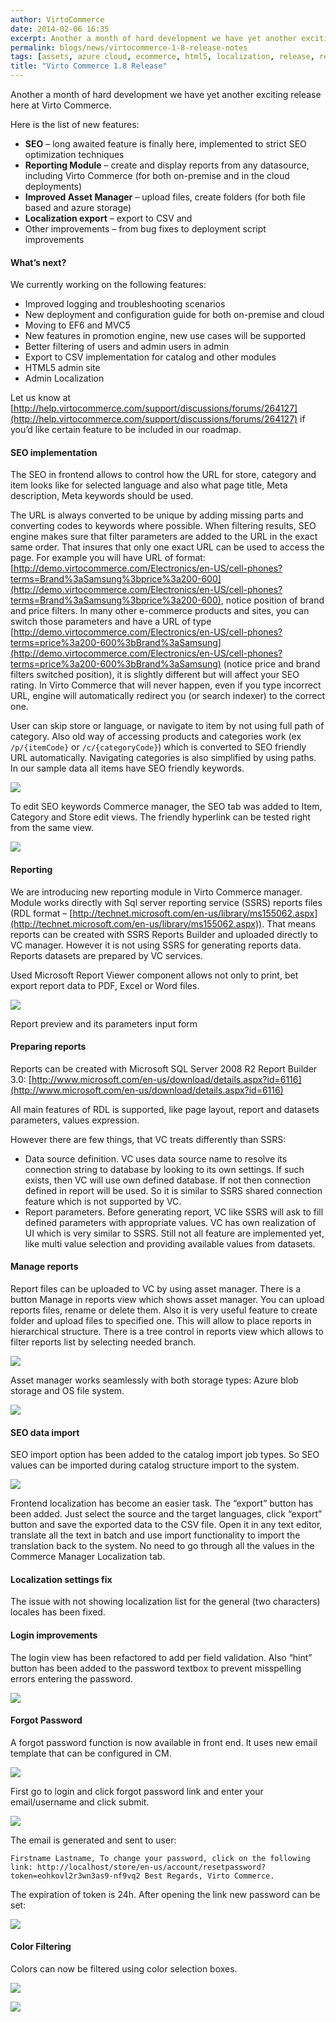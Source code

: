 ```yaml
---
author: VirtoCommerce
date: 2014-02-06 16:35
excerpt: Another a month of hard development we have yet another exciting release here at Virto Commerce.
permalink: blogs/news/virtocommerce-1-8-release-notes
tags: [assets, azure cloud, ecommerce, html5, localization, release, reporting, seo]
title: "Virto Commerce 1.8 Release"
---
```

Another a month of hard development we have yet another exciting release here at Virto Commerce.

Here is the list of new features:

* **SEO** – long awaited feature is finally here, implemented to strict SEO optimization techniques
* **Reporting Module** – create and display reports from any datasource, including Virto Commerce (for both on-premise and in the cloud deployments)
* **Improved Asset Manager** – upload files, create folders (for both file based and azure storage)
* **Localization export** – export to CSV and
* Other improvements – from bug fixes to deployment script improvements

#### What’s next?

We currently working on the following features:

* Improved logging and troubleshooting scenarios
* New deployment and configuration guide for both on-premise and cloud
* Moving to EF6 and MVC5
* New features in promotion engine, new use cases will be supported
* Better filtering of users and admin users in admin
* Export to CSV implementation for catalog and other modules
* HTML5 admin site
* Admin Localization 

Let us know at [http://help.virtocommerce.com/support/discussions/forums/264127](http://help.virtocommerce.com/support/discussions/forums/264127) if you’d like certain feature to be included in our roadmap.

#### SEO implementation

The SEO in frontend allows to control how the URL for store, category and item looks like for selected language and also what page title, Meta description, Meta keywords should be used.

The URL is always converted to be unique by adding missing parts and converting codes to keywords where possible. When filtering results, SEO engine makes sure that filter parameters are added to the URL in the exact same order. That insures that only one exact URL can be used to access the page. For example you will have URL of format: [http://demo.virtocommerce.com/Electronics/en-US/cell-phones?terms=Brand%3aSamsung%3bprice%3a200-600](http://demo.virtocommerce.com/Electronics/en-US/cell-phones?terms=Brand%3aSamsung%3bprice%3a200-600), notice position of brand and price filters. In many other e-commerce products and sites, you can switch those parameters and have a URL of type [http://demo.virtocommerce.com/Electronics/en-US/cell-phones?terms=price%3a200-600%3bBrand%3aSamsung](http://demo.virtocommerce.com/Electronics/en-US/cell-phones?terms=price%3a200-600%3bBrand%3aSamsung) (notice price and brand filters switched position), it is slightly different but will affect your SEO rating. In Virto Commerce that will never happen, even if you type incorrect URL, engine will automatically redirect you (or search indexer) to the correct one.

User can skip store or language, or navigate to item by not using full path of category. Also old way of accessing products and categories work (ex `/p/{itemCode}` or `/c/{categoryCode}`) which is converted to SEO friendly URL automatically. Navigating categories is also simplified by using paths. In our sample data all items have SEO friendly keywords.

![](../../assets/images/blog/clip_image002b.jpg)

To edit SEO keywords Commerce manager, the SEO tab was added to Item, Category and Store edit views. The friendly hyperlink can be tested right from the same view. 

![](../../assets/images/blog/clip_image002a.gif)

#### Reporting

We are introducing new reporting module in Virto Commerce manager. Module works directly with Sql server reporting service (SSRS) reports files (RDL format – [http://technet.microsoft.com/en-us/library/ms155062.aspx](http://technet.microsoft.com/en-us/library/ms155062.aspx)). That means reports can be created with SSRS Reports Builder and uploaded directly to VC manager. However it is not using SSRS for generating reports data. Reports datasets are prepared by VC services. 

Used Microsoft Report Viewer component allows not only to print, bet export report data to PDF, Excel or Word files.

![](../../assets/images/blog/clip_image004b.jpg)

Report preview and its parameters input form

#### Preparing reports

Reports can be created with Microsoft SQL Server 2008 R2 Report Builder 3.0: [http://www.microsoft.com/en-us/download/details.aspx?id=6116](http://www.microsoft.com/en-us/download/details.aspx?id=6116)

All main features of RDL is supported, like page layout, report and datasets parameters, values expression.

However there are few things, that VC treats differently than SSRS:

* Data source definition. VC uses data source name to resolve its connection string to database by looking to its own settings. If such exists, then VC will use own defined database. If not then connection defined in report will be used. So it is similar to SSRS shared connection feature which is not supported by VC. 
* Report parameters. Before generating report, VC like SSRS will ask to fill defined parameters with appropriate values. VC has own realization of UI which is very similar to SSRS. Still not all feature are implemented yet, like multi value selection and providing available values from datasets. 

#### Manage reports 

Report files can be uploaded to VC by using asset manager. There is a button Manage in reports view which shows asset manager. You can upload reports files, rename or delete them. Also it is very useful feature to create folder and upload files to specified one. This will allow to place reports in hierarchical structure. There is a tree control in reports view which allows to filter reports list by selecting needed branch.

![](../../assets/images/blog/clip_image006c.jpg)

Asset manager works seamlessly with both storage types: Azure blob storage and OS file system.

![](../../assets/images/blog/clip_image008c.jpg)

#### SEO data import

SEO import option has been added to the catalog import job types. So SEO values can be imported during catalog structure import to the system.

![](../../assets/images/blog/clip_image004a.gif)

Frontend localization has become an easier task. The “export” button has been added. Just select the source and the target languages, click “export” button and save the exported data to the CSV file. Open it in any text editor, translate all the text in batch and use import functionality to import the translation back to the system. No need to go through all the values in the Commerce Manager Localization tab.

#### Localization settings fix

The issue with not showing localization list for the general (two characters) locales has been fixed.

#### Login improvements

The login view has been refactored to add per field validation. Also “hint” button has been added to the password textbox to prevent misspelling errors entering the password.

![](../../assets/images/blog/clip_image008.gif)

#### Forgot Password

A forgot password function is now available in front end. It uses new email template that can be configured in CM.

![](../../assets/images/blog/clip_image0041a.jpg)

First go to login and click forgot password link and enter your email/username and click submit.

![](../../assets/images/blog/clip_image0061a.jpg)

The email is generated and sent to user:

`Firstname Lastname,
To change your password, click on the following link:
http://localhost/store/en-us/account/resetpassword?token=eohkovl2r3wn3as9-nf9vq2
Best Regards,
Virto Commerce.`

The expiration of token is 24h. After opening the link new password can be set: 

![](../../assets/images/blog/clip_image0081a.jpg)

#### Color Filtering

Colors can now be filtered using color selection boxes.

![](../../assets/images/blog/clip_image010b.jpg)

![](../../assets/images/blog/clip_image012c.jpg)
